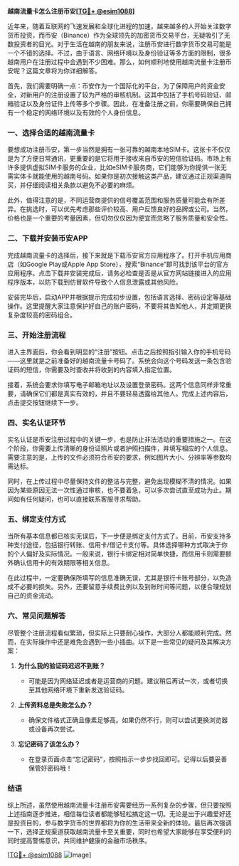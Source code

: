 **越南流量卡怎么注册币安[[TG💪+ @esim1088](https://t.me/s/esim1088)]**

近年来，随着互联网的飞速发展和全球化进程的加速，越来越多的人开始关注数字货币投资，而币安（Binance）作为全球领先的加密货币交易平台，无疑吸引了无数投资者的目光。对于生活在越南的朋友来说，注册币安进行数字货币交易可能是一个不错的选择。不过，由于语言、网络环境以及身份验证等多方面的限制，很多越南用户在注册过程中会遇到不少困难。那么，如何顺利地使用越南流量卡注册币安呢？这篇文章将为你详细解答。

首先，我们需要明确一点：币安作为一个国际化的平台，为了保障用户的资金安全，对新用户的注册设置了较为严格的审核机制。这其中包括了手机号码验证、邮箱验证以及身份证件上传等多个步骤。因此，在准备注册之前，你需要确保自己拥有一个稳定的网络环境以及有效的个人身份信息。

### **一、选择合适的越南流量卡**

要想成功注册币安，第一步当然是拥有一张可靠的越南本地SIM卡。这张卡不仅仅是为了方便日常通讯，更重要的是它将用于接收来自币安的短信验证码。市场上有许多提供虚拟SIM卡服务的企业，比如eSIM卡服务商，它们能够为你提供一张无需实体卡就能使用的越南号码。如果你是初次接触这类产品，建议通过正规渠道购买，并仔细阅读相关条款以避免不必要的麻烦。

此外，值得注意的是，不同运营商提供的信号覆盖范围和服务质量可能会有所差异。在挑选时，可以优先考虑那些评价较高、用户反馈良好的品牌或公司。当然，价格也是一个重要的考量因素，但切勿仅仅因为便宜而忽略了服务质量和安全性。

### **二、下载并安装币安APP**

完成越南流量卡的选择后，接下来就是下载币安官方应用程序了。打开手机应用商店（如Google Play或Apple App Store），搜索“Binance”即可找到该平台的官方应用程序。点击下载并安装完成后，请务必检查是否是从官方网站链接进入的应用程序版本，以防下载到仿冒软件导致个人信息泄露或其他风险。

安装完毕后，启动APP并根据提示完成初步设置，包括语言选择、密码设定等基础操作。这里提醒大家注意保护好自己的账户密码，不要将其告知他人，并定期更换复杂度较高的密码组合。

### **三、开始注册流程**

进入主界面后，你会看到明显的“注册”按钮。点击之后按照指引输入你的手机号码——这里就是之前准备好的越南流量卡号码了。系统会向这个号码发送一条包含验证码的短信，你需要及时查收并将收到的内容填入指定位置。

接着，系统会要求你填写电子邮箱地址以及设置登录密码。这两个信息同样非常重要，请确保它们都是真实有效的，并且不要轻易透露给其他人。完成上述内容后，点击提交按钮继续下一步。

### **四、实名认证环节**

实名认证是币安注册过程中的关键一步，也是防止非法活动的重要措施之一。在这个阶段，你需要上传清晰的身份证照片或者护照扫描件，并填写相应的个人信息。需要注意的是，上传的文件必须符合币安的要求，例如图片大小、分辨率等参数均需达标。

同时，在上传过程中尽量保持文件的整洁与完整，避免出现模糊不清的情况。如果因为某些原因无法一次性通过审核，也不要着急，可以多次尝试直至成功为止。期间如有任何疑问，也可以直接联系客服寻求帮助。

### **五、绑定支付方式**

当所有基本信息都已核实无误后，下一步便是绑定支付方式了。目前，币安支持多种支付途径，包括银行转账、信用卡/借记卡支付等。具体选择哪种方式取决于你的个人偏好及实际情况。一般来说，银行卡绑定相对简单快捷，而信用卡则需要额外确认信用卡的有效期限等相关信息。

在此过程中，一定要确保所填写的信息准确无误，尤其是银行卡账号部分，以免造成不必要的损失。另外，还要留意手续费比例以及到账时间等问题，以便合理规划自己的资金流动。

### **六、常见问题解答**

尽管整个注册流程看似繁琐，但实际上只要耐心操作，大部分人都能顺利完成。然而，在实际操作中还是难免会遇到一些小插曲。以下是一些常见的疑问及其解决方案：

1. **为什么我的验证码迟迟不到账？**
   - 可能是因为网络延迟或者是运营商的问题。建议稍后再试一次，或者切换至其他网络环境下重新发送验证码。

2. **上传资料总是失败怎么办？**
   - 确保文件格式正确且像素足够高。如果仍然不行，则可以尝试更换浏览器或设备再次尝试。

3. **忘记密码了该怎么办？**
   - 在登录页面点击“忘记密码”，按照指示一步步找回即可。记得以后要妥善保管好密码哦！

### **结语**

综上所述，虽然使用越南流量卡注册币安需要经历一系列复杂的步骤，但只要按照上述指南逐步推进，相信每位读者都能够轻松搞定这一切。无论是出于兴趣爱好还是投资目的，参与数字货币的世界都将为你的生活带来全新的体验。最后再次强调一下，选择正规渠道获取越南流量卡至关重要，同时也希望大家能够在享受便利的同时提高警惕意识，共同维护健康的金融市场秩序。

[[TG💪+ @esim1088](https://t.me/s/esim1088) ![Image](https://i.postimg.cc/4NQfJmqS/Snipaste-2025-05-13-00-14-12.png)]
